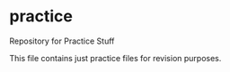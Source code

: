# practice
Repository for Practice Stuff

This file contains just practice files for revision purposes.
